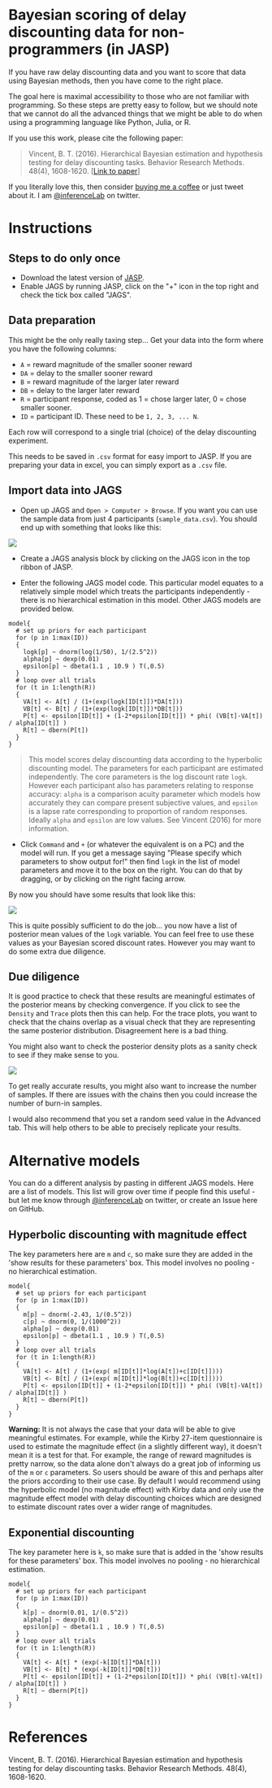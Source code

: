 # Bayesian scoring of delay discounting data for non-programmers (in JASP)

If you have raw delay discounting data and you want to score that data using Bayesian methods, then you have come to the right place.

The goal here is maximal accessibility to those who are not familiar with programming. So these steps are pretty easy to follow, but we should note that we cannot do all the advanced things that we might be able to do when using a programming language like Python, Julia, or R.

If you use this work, please cite the following paper:
> Vincent, B. T. (2016). Hierarchical Bayesian estimation and hypothesis testing for delay discounting tasks. Behavior Research Methods. 48(4), 1608-1620. [[Link to paper](https://link.springer.com/article/10.3758/s13428-015-0672-2)]

If you literally love this, then consider [buying me a coffee](https://www.buymeacoffee.com/drben) or just tweet about it. I am [@inferenceLab](https://twitter.com/inferencelab) on twitter.

# Instructions

## Steps to do only once
- Download the latest version of [JASP](https://jasp-stats.org).
- Enable JAGS by running JASP, click on the "+" icon in the top right and check the tick box called "JAGS".

## Data preparation
This might be the only really taxing step... Get your data into the form where you have the following columns:
- `A` = reward magnitude of the smaller sooner reward
- `DA` = delay to the smaller sooner reward
- `B` = reward magnitude of the larger later reward
- `DB` = delay to the larger later reward
- `R` = participant response, coded as 1 = chose larger later, 0 = chose smaller sooner.
- `ID` = participant ID. These need to be `1, 2, 3, ... N`.

Each row will correspond to a single trial (choice) of the delay discounting experiment.

This needs to be saved in `.csv` format for easy import to JASP. If you are preparing your data in excel, you can simply export as a `.csv` file.

## Import data into JAGS
- Open up JAGS and `Open > Computer > Browse`. If you want you can use the sample data from just 4 participants (`sample_data.csv`). You should end up with something that looks like this:

![](img/screenshot_data.png)

- Create a JAGS analysis block by clicking on the JAGS icon in the top ribbon of JASP.

- Enter the following JAGS model code. This particular model equates to a relatively simple model which treats the participants independently - there is no hierarchical estimation in this model. Other JAGS models are provided below.

```
model{
  # set up priors for each participant
  for (p in 1:max(ID))
  {
    logk[p] ~ dnorm(log(1/50), 1/(2.5^2))
    alpha[p] ~ dexp(0.01)
    epsilon[p] ~ dbeta(1.1 , 10.9 ) T(,0.5)
  }
  # loop over all trials
  for (t in 1:length(R))
  {
    VA[t] <- A[t] / (1+(exp(logk[ID[t]])*DA[t]))
    VB[t] <- B[t] / (1+(exp(logk[ID[t]])*DB[t]))
    P[t] <- epsilon[ID[t]] + (1-2*epsilon[ID[t]]) * phi( (VB[t]-VA[t]) / alpha[ID[t]] )
    R[t] ~ dbern(P[t])
  }  
}
```
> This model scores delay discounting data according to the hyperbolic discounting model. The parameters for each participant are estimated independently. The core parameters is the log discount rate `logk`. However each participant also has parameters relating to response accuracy: `alpha` is a comparison acuity parameter which models how accurately they can compare present subjective values, and `epsilon` is a lapse rate corresponding to proportion of random responses. Ideally `alpha` and `epsilon` are low values. See Vincent (2016) for more information.

- Click `Command` and `+` (or whatever the equivalent is on a PC) and the model will run. If you get a message saying "Please specify which parameters to show output for!" then find `logk` in the list of model parameters and move it to the box on the right. You can do that by dragging, or by clicking on the right facing arrow.

By now you should have some results that look like this:

![](img/screenshot_jags_result.png)

This is quite possibly sufficient to do the job... you now have a list of posterior mean values of the `logk` variable. You can feel free to use these values as your Bayesian scored discount rates. However you may want to do some extra due diligence.

## Due diligence

It is good practice to check that these results are meaningful estimates of the posterior means by checking convergence. If you click to see the `Density` and `Trace` plots then this can help. For the trace plots, you want to check that the chains overlap as a visual check that they are representing the same posterior distribution. Disagreement here is a bad thing.

You might also want to check the posterior density plots as a sanity check to see if they make sense to you.

![](img/screenshot_trace.png)

To get really accurate results, you might also want to increase the number of  samples. If there are issues with the chains then you could increase the number of burn-in samples. 

I would also recommend that you set a random seed value in the Advanced tab. This will help others to be able to precisely replicate your results.

# Alternative models
You can do a different analysis by pasting in different JAGS models. Here are a list of models. This list will grow over time if people find this useful - but let me know through [@inferenceLab](https://twitter.com/inferencelab) on twitter, or create an Issue here on GitHub.

## Hyperbolic discounting with magnitude effect
The key parameters here are `m` and `c`, so make sure they are added in the 'show results for these parameters' box. This model involves no pooling - no hierarchical estimation.

```
model{
  # set up priors for each participant
  for (p in 1:max(ID))
  {
    m[p] ~ dnorm(-2.43, 1/(0.5^2))
    c[p] ~ dnorm(0, 1/(1000^2))
    alpha[p] ~ dexp(0.01)
    epsilon[p] ~ dbeta(1.1 , 10.9 ) T(,0.5)
  }
  # loop over all trials
  for (t in 1:length(R))
  {
    VA[t] <- A[t] / (1+(exp( m[ID[t]]*log(A[t])+c[ID[t]])))
    VB[t] <- B[t] / (1+(exp( m[ID[t]]*log(B[t])+c[ID[t]])))
    P[t] <- epsilon[ID[t]] + (1-2*epsilon[ID[t]]) * phi( (VB[t]-VA[t]) / alpha[ID[t]] )
    R[t] ~ dbern(P[t])
  }  
}
```

**Warning:** It is not always the case that your data will be able to give meaningful estimates. For example, while the Kirby 27-item questionnaire is used to estimate the magnitude effect (in a slightly different way), it doesn't mean it is a test for that. For example, the range of reward magnitudes is pretty narrow, so the data alone don't always do a great job of informing us of the `m` or `c` parameters. So users should be aware of this and perhaps alter the priors according to their use case. By default I would recommend using the hyperbolic model (no magnitude effect) with Kirby data and only use the magnitude effect model with delay discounting choices which are designed to estimate discount rates over a wider range of magnitudes.

## Exponential discounting
The key parameter here is `k`, so make sure that is added in the 'show results for these parameters' box. This model involves no pooling - no hierarchical estimation.

```
model{
  # set up priors for each participant
  for (p in 1:max(ID))
  {
    k[p] ~ dnorm(0.01, 1/(0.5^2))
    alpha[p] ~ dexp(0.01)
    epsilon[p] ~ dbeta(1.1 , 10.9 ) T(,0.5)
  }
  # loop over all trials
  for (t in 1:length(R))
  {
    VA[t] <- A[t] * (exp(-k[ID[t]]*DA[t]))
    VB[t] <- B[t] * (exp(-k[ID[t]]*DB[t]))
    P[t] <- epsilon[ID[t]] + (1-2*epsilon[ID[t]]) * phi( (VB[t]-VA[t]) / alpha[ID[t]] )
    R[t] ~ dbern(P[t])
  }  
}
```


# References
Vincent, B. T. (2016). Hierarchical Bayesian estimation and hypothesis testing for delay discounting tasks. Behavior Research Methods. 48(4), 1608-1620.